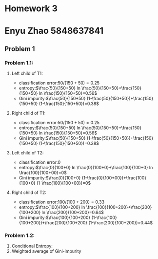 # Homework 3
# Enyu Zhao 5848637841

## Problem 1
### Problem 1.1:
1. Left child of T1:
   -  classification error:$50/(150+50)=0.25$
   -  entropy:$\frac{50}{150+50} ln \frac{50}{150+50}+\frac{150}{150+50} ln \frac{150}{150+50}=0.56$
   -  Gini impurity:$\frac{50}{150+50} (1-\frac{50}{150+50})+\frac{150}{150+50} (1-\frac{150}{150+50})=0.38$
2. Right child of T1:
   -  classification error:$50/(150+50)=0.25$
   -  entropy:$\frac{50}{150+50} ln \frac{50}{150+50}+\frac{150}{150+50} ln \frac{150}{150+50}=0.56$
   -  Gini impurity:$\frac{50}{150+50} (1-\frac{50}{150+50})+\frac{150}{150+50} (1-\frac{150}{150+50})=0.38$
3. Left child of T2:
   -  classification error:$0$
   -  entropy:$\frac{0}{100+0} ln \frac{0}{100+0}+\frac{100}{100+0} ln \frac{100}{100+00}=0$
   -  Gini impurity:$\frac{0}{100+0} (1-\frac{0}{100+00})+\frac{100}{100+0} (1-\frac{100}{100+00})=0$

4. Right child of T2:
   -  classification error:$100/(100+200)=0.33$
   -  entropy:$\frac{100}{100+200} ln \frac{100}{100+200}+\frac{200}{100+200} ln \frac{200}{100+200}=0.64$
   -  Gini impurity:$\frac{100}{100+200} (1-\frac{100}{100+200})+\frac{200}{100+200} (1-\frac{200}{100+200})=0.44$


### Problem 1.2:
1. Conditional Entropy:
2. Weighted average of Gini-impurity